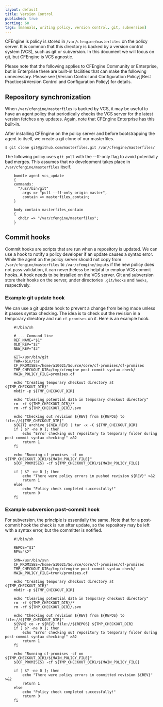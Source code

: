 ```yaml
---
layout: default
title: Version Control
published: true
sorting: 60
tags: [manuals, writing policy, version control, git, subversion]
---
```


CFEngine is policy is stored in `/var/cfengine/masterfiles` on the policy 
server. It is common that this directory is backed by a version control system 
(VCS), such as git or subversion. In this document we will focus on git, but 
CFEngine is VCS agnostic.

Please note that the following applies to CFEngine Community or
Enterprise, but in Enterprise there are built-in facilities that can
make the following unnecessary. Please see
[Version Control and Configuration Policy][Best Practices#Version Control and Configuration Policy]
for details.

## Repository synchronization

When `/var/cfengine/masterfiles` is backed by VCS, it may be useful to have an 
agent policy that periodically checks the VCS server for the latest version 
fetches any updates.  Again, note that CFEngine Enterprise has this built-in.

After installing CFEngine on the policy server and before bootstrapping the agent 
to itself, we create a git clone of our masterfiles.

    $ git clone git@github.com/masterfiles.git /var/cfengine/masterfiles/

The following policy uses `git pull` with the --ff-only flag to avoid 
potentially bad merges. This assumes that no development takes place in 
`/var/cfengine/masterfiles` itself.

```cf3
    bundle agent vcs_update
    {
    commands:
      "/usr/bin/git"
        args => "pull --ff-only origin master",
        contain => masterfiles_contain;
    }

    body contain masterfiles_contain
    {
      chdir => "/var/cfengine/masterfiles";
    }
```

## Commit hooks

Commit hooks are scripts that are run when a repository is updated. We can use 
a hook to notify a policy developer if an update causes a syntax error. While 
the agent on the policy server should not copy from 
`/var/cfengine/masterfiles` to `/var/cfengine/inputs` if the new policy does 
not pass validation, it can nevertheless be helpful to employ VCS commit 
hooks. A hook needs to be installed on the VCS server. Git and subversion 
store their hooks on the server, under directories `.git/hooks` and `hooks`, 
respectively.

### Example git update hook

We can use a git update hook to prevent a change from being made unless it 
passes syntax checking. The idea is to check out the revision in a temporary 
directory and run `cf-promises` on it. Here is an example hook.

```
    #!/bin/sh                                                                                                                                                                

    # --- Command line                                                                                                                                                       
    REF_NAME="$1"
    OLD_REV="$2"
    NEW_REV="$3"

    GIT=/usr/bin/git
    TAR=/bin/tar
    CF_PROMISES=/home/a10021/Source/core/cf-promises/cf-promises
    TMP_CHECKOUT_DIR=/tmp/cfengine-post-commit-syntax-check/
    MAIN_POLICY_FILE=promises.cf

    echo "Creating temporary checkout directory at ${TMP_CHECKOUT_DIR}"
    mkdir -p ${TMP_CHECKOUT_DIR}

    echo "Clearing potential data in temporary checkout directory"
    rm -rf ${TMP_CHECKOUT_DIR}/*
    rm -rf ${TMP_CHECKOUT_DIR}/.svn

    echo "Checking out revision ${REV} from ${REPOS} to file://${TMP_CHECKOUT_DIR}"
    ${GIT} archive ${NEW_REV} | tar -x -C ${TMP_CHECKOUT_DIR}
    if [ $? -ne 0 ]; then
        echo "Error checking out repository to temporary folder during post-commit syntax checking!" >&2
        return 1
    fi

    echo "Running cf-promises -cf on ${TMP_CHECKOUT_DIR}/${MAIN_POLICY_FILE}"
    ${CF_PROMISES} -cf ${TMP_CHECKOUT_DIR}/${MAIN_POLICY_FILE}

    if [ $? -ne 0 ]; then
        echo "There were policy errors in pushed revision ${REV}" >&2
        return 1
    else
        echo "Policy check completed successfully!"
        return 0
    fi
```

### Example subversion post-commit hook

For subversion, the principle is essentially the same. Note that for a 
post-commit hook the check is run after update, so the repository may be left 
with a syntax error, but the committer is notified.

```
    #!/bin/sh

    REPOS="$1"
    REV="$2"

    SVN=/usr/bin/svn
    CF_PROMISES=/home/a10021/Source/core/cf-promises/cf-promises
    TMP_CHECKOUT_DIR=/tmp/cfengine-post-commit-syntax-check/
    MAIN_POLICY_FILE=trunk/promises.cf

    echo "Creating temporary checkout directory at ${TMP_CHECKOUT_DIR}"
    mkdir -p ${TMP_CHECKOUT_DIR}

    echo "Clearing potential data in temporary checkout directory"
    rm -rf ${TMP_CHECKOUT_DIR}/*
    rm -rf ${TMP_CHECKOUT_DIR}/.svn

    echo "Checking out revision ${REV} from ${REPOS} to file://${TMP_CHECKOUT_DIR}"
    ${SVN} co -r ${REV} file://${REPOS} ${TMP_CHECKOUT_DIR}
    if [ $? -ne 0 ]; then
        echo "Error checking out repository to temporary folder during post-commit syntax checking!" >&2
        return 1
    fi

    echo "Running cf-promises -cf on ${TMP_CHECKOUT_DIR}/${MAIN_POLICY_FILE}"
    ${CF_PROMISES} -cf ${TMP_CHECKOUT_DIR}/${MAIN_POLICY_FILE}

    if [ $? -ne 0 ]; then
        echo "There were policy errors in committed revision ${REV}" >&2
        return 1
    else
        echo "Policy check completed successfully!"
        return 0
    fi
```
